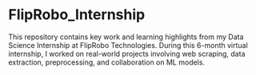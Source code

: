 # FlipRobo_Internship
This repository contains key work and learning highlights from my Data Science Internship at FlipRobo Technologies. During this 6-month virtual internship, I worked on real-world projects involving web scraping, data extraction, preprocessing, and collaboration on ML models.
